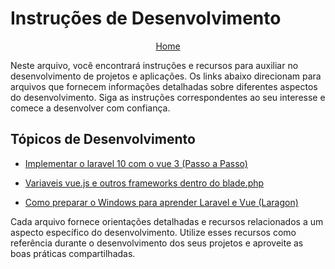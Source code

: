 # Instruções de Desenvolvimento

<div align="center">
  
[Home](https://github.com/marceloteck/LaravelVue/edit/main/README.md) <!-- | [Sobre](#sobre) | [Projetos](#projetos) | [Contato](#contato) | [Portfólio](#portfolio) -->

</div>


Neste arquivo, você encontrará instruções e recursos para auxiliar no desenvolvimento de projetos e aplicações. Os links abaixo direcionam para arquivos que fornecem informações detalhadas sobre diferentes aspectos do desenvolvimento. Siga as instruções correspondentes ao seu interesse e comece a desenvolver com confiança.

## Tópicos de Desenvolvimento

- [Implementar o laravel 10 com o vue 3 (Passo a Passo)](https://github.com/marceloteck/Instalar-Laravel10-e-Vue3-Passo-a-Passo)
- [Variaveis vue.js e outros frameworks dentro do blade.php](https://github.com/marceloteck/LaravelVue/blob/main/C%C3%B3digos%20R%C3%A1pidos.md)

- [Como preparar o Windows para aprender Laravel e Vue (Laragon)](https://github.com/marceloteck/LaravelVue/blob/main/Como-preparar-o-Windows-para-aprender-Laravel-e-Vue.md)

<!--

- [Configuração do Ambiente de Desenvolvimento](configuracao-ambiente.md)
- [Guia de Boas Práticas de Código](boas-praticas-codigo.md)
- [Testes Automatizados](testes-automatizados.md)
- [Gerenciamento de Dependências](gerenciamento-dependencias.md)
- [Padrões de Projeto](padroes-projeto.md)
-->

Cada arquivo fornece orientações detalhadas e recursos relacionados a um aspecto específico do desenvolvimento. Utilize esses recursos como referência durante o desenvolvimento dos seus projetos e aproveite as boas práticas compartilhadas.
